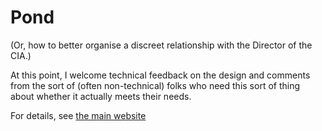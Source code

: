 Pond
====

(Or, how to better organise a discreet relationship with the Director of the CIA.)

At this point, I welcome technical feedback on the design and comments from the sort of (often non-technical) folks who need this sort of thing about whether it actually meets their needs.

For details, see [the main website](https://pond.imperialviolet.org)
